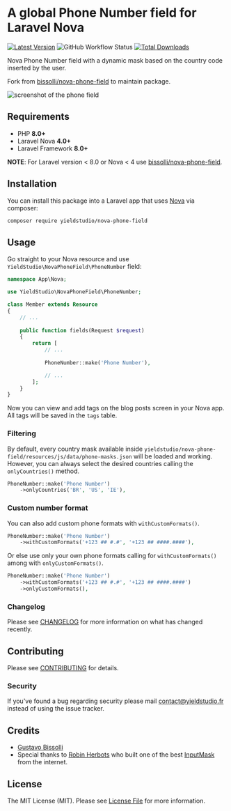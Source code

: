 # A global Phone Number field for Laravel Nova

[![Latest Version](https://img.shields.io/github/release/yieldstudio/nove-phone-field.svg?style=flat-square)](https://github.com/yieldstudio/nove-phone-field/releases)
![GitHub Workflow Status](https://img.shields.io/github/workflow/status/yieldstudio/nove-phone-field/run-tests?label=tests)
[![Total Downloads](https://img.shields.io/packagist/dt/yieldstudio/nove-phone-field.svg?style=flat-square)](https://packagist.org/packages/yieldstudio/nove-phone-field)

Nova Phone Number field with a dynamic mask based on the country code inserted by the user.

Fork from [bissolli/nova-phone-field](https://github.com/bissolli/nova-phone-field) to maintain package.

![screenshot of the phone field](https://raw.githubusercontent.com/yieldstudio/nova-phone-field/main/screenshot.gif)

## Requirements

- PHP **8.0+**
- Laravel Nova **4.0+**
- Laravel Framework **8.0+**

**NOTE**: For Laravel version < 8.0 or Nova < 4 use [bissolli/nova-phone-field](https://github.com/bissolli/nova-phone-field).

## Installation

You can install this package into a Laravel app that uses [Nova](https://nova.laravel.com) via composer:

```bash
composer require yieldstudio/nova-phone-field
```

## Usage

Go straight to your Nova resource and use `YieldStudio\NovaPhoneField\PhoneNumber` field:

```php
namespace App\Nova;

use YieldStudio\NovaPhoneField\PhoneNumber;

class Member extends Resource
{
    // ...
    
    public function fields(Request $request)
    {
        return [
            // ...
            
            PhoneNumber::make('Phone Number'),

            // ...
        ];
    }
}
```

Now you can view and add tags on the blog posts screen in your Nova app. All tags will be saved in the `tags` table. 

### Filtering

By default, every country mask available inside `yieldstudio/nova-phone-field/resources/js/data/phone-masks.json` will be loaded and working. However, you can always select the desired countries calling the `onlyCountries()` method.

```php
PhoneNumber::make('Phone Number')
    ->onlyCountries('BR', 'US', 'IE'),
```

### Custom number format

You can also add custom phone formats with `withCustomFormats()`.

```php
PhoneNumber::make('Phone Number')
    ->withCustomFormats('+123 ## #.#', '+123 ## ####.####'),
```

Or else use only your own phone formats calling for `withCustomFormats()` among with `onlyCustomFormats()`.

```php
PhoneNumber::make('Phone Number')
    ->withCustomFormats('+123 ## #.#', '+123 ## ####.####')
    ->onlyCustomFormats(),
```



### Changelog

Please see [CHANGELOG](CHANGELOG.md) for more information on what has changed recently.

## Contributing

Please see [CONTRIBUTING](CONTRIBUTING.md) for details.

### Security

If you've found a bug regarding security please mail [contact@yieldstudio.fr](mailto:contact@yieldstudio.fr) instead of using the issue tracker.

## Credits

- [Gustavo Bissolli](https://github.com/bissolli)
- Special thanks to [Robin Herbots](https://github.com/RobinHerbots) who built one of the best [InputMask](https://github.com/RobinHerbots/Inputmask) from the internet.

## License

The MIT License (MIT). Please see [License File](LICENSE.md) for more information.
